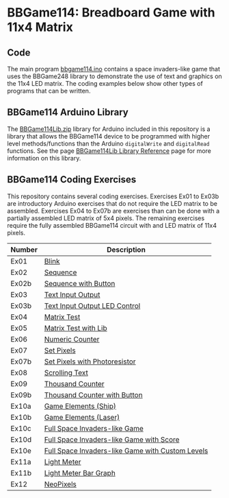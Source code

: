 # BBGame114: Breadboard Game with 11x4 Matrix

## Code

The main program [bbgame114.ino](https://github.com/mtejada11/BBGame248/blob/master/bbgame114.ino) contains a space invaders-like game that uses the BBGame248 library to demonstrate the use of text and graphics on the 11x4 LED matrix. The coding examples below show other types of programs that can be written.

## BBGame114 Arduino Library

The [BBGame114Lib.zip](https://github.com/mtejada11/BBGame114/blob/master/Lib/BBGame114Lib.zip?raw=true) library for Arduino included in this repository is a library that allows the BBGame114 device to be programmed with higher level methods/functions than the Arduino `digitalWrite` and `digitalRead` functions. See the page [BBGame114Lib Library Reference](https://github.com/mtejada11/BBGame114/wiki/BBGame114Lib-Library-Reference) page for more information on this library. 

## BBGame114 Coding Exercises

This repository contains several coding exercises. Exercises Ex01 to Ex03b are introductory Arduino exercises that do not require the LED matrix to be assembled. Exercises Ex04 to Ex07b are exercises than can be done with a partially assembled LED matrix of 5x4 pixels. The remaining exercises require the fully assembled BBGame114 circuit with and LED matrix of 11x4 pixels.

| Number | Description |
| --- | --- |
|Ex01  	|[Blink](https://github.com/mtejada11/BBGame114/blob/master/Exercises/Ex01_Blink/Ex01_Blink.ino) |
|Ex02  	|[Sequence](https://github.com/mtejada11/BBGame114/blob/master/Exercises/Ex02_Sequence/Ex02_Sequence.ino) |
|Ex02b 	|[Sequence with Button](https://github.com/mtejada11/BBGame114/blob/master/Exercises/Ex02b_Sequence_with_Button/Ex02b_Sequence_with_Button.ino) |
|Ex03  	|[Text Input Output](https://github.com/mtejada11/BBGame114/blob/master/Exercises/Ex03_Text_Input_Output/Ex03_Text_Input_Output.ino) |
|Ex03b 	|[Text Input Output LED Control](https://github.com/mtejada11/BBGame114/blob/master/Exercises/Ex03b_Text_Input_Output_LED_Control/Ex03b_Text_Input_Output_LED_Control.ino) |
|Ex04  	|[Matrix Test](https://github.com/mtejada11/BBGame114/blob/master/Exercises/Ex04_Matrix_Test/Ex04_Matrix_Test.ino) |
|Ex05  	|[Matrix Test with Lib](https://github.com/mtejada11/BBGame114/blob/master/Exercises/Ex05_Matrix_Test_with_Lib/Ex05_Matrix_Test_with_Lib.ino) |
|Ex06  	|[Numeric Counter](https://github.com/mtejada11/BBGame114/blob/master/Exercises/Ex06_Numeric_Counter/Ex06_Numeric_Counter.ino) |
|Ex07  	|[Set Pixels](https://github.com/mtejada11/BBGame114/blob/master/Exercises/Ex07_Set_Pixels/Ex07_Set_Pixels.ino) |
|Ex07b 	|[Set Pixels with Photoresistor](https://github.com/mtejada11/BBGame114/blob/master/Exercises/Ex07b_Set_Pixels_with_Photoresistor/Ex07b_Set_Pixels_with_Photoresistor.ino) |
|Ex08  	|[Scrolling Text](https://github.com/mtejada11/BBGame114/blob/master/Exercises/Ex08_Scrolling_Text/Ex08_Scrolling_Text.ino) |
|Ex09  	|[Thousand Counter](https://github.com/mtejada11/BBGame114/blob/master/Exercises/Ex09_Thousand_Counter/Ex09_Thousand_Counter.ino) |
|Ex09b 	|[Thousand Counter with Button](https://github.com/mtejada11/BBGame114/blob/master/Exercises/Ex09b_Thousand_Counter_with_Button/Ex09b_Thousand_Counter_with_Button.ino) |
|Ex10a 	|[Game Elements (Ship)](https://github.com/mtejada11/BBGame114/blob/master/Exercises/Ex10a_Game_Elements/Ex10a_Game_Elements.ino) |
|Ex10b 	|[Game Elements (Laser)](https://github.com/mtejada11/BBGame114/blob/master/Exercises/Ex10b_Game_Elements/Ex10b_Game_Elements.ino) |
|Ex10c 	|[Full Space Invaders-like Game](https://github.com/mtejada11/BBGame114/blob/master/Exercises/Ex10c_Full_Game/Ex10c_Full_Game.ino) |
|Ex10d 	|[Full Space Invaders-like Game with Score](https://github.com/mtejada11/BBGame114/blob/master/Exercises/Ex10d_Full_Game_with_Score/Ex10d_Full_Game_with_Score.ino) |
|Ex10e 	|[Full Space Invaders-like Game with Custom Levels](https://github.com/mtejada11/BBGame114/blob/master/Exercises/Ex10e_Full_Game_with_Custom_Levels/Ex10e_Full_Game_with_Custom_Levels.ino) |
|Ex11a 	|[Light Meter](https://github.com/mtejada11/BBGame114/blob/master/Exercises/Ex11a_Light_Meter/Ex11a_Light_Meter.ino) |
|Ex11b 	|[Light Meter Bar Graph](https://github.com/mtejada11/BBGame114/blob/master/Exercises/Ex11b_Light_Meter_Bar_Graph/Ex11b_Light_Meter_Bar_Graph.ino) |
|Ex12 	|[NeoPixels](https://github.com/mtejada11/BBGame114/blob/master/Exercises/Ex12b_NeoPixels42/Ex12b_NeoPixels42.ino) |
